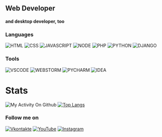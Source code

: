 ## Web Developer

#### and desktop developer, too

### Languages

![HTML](https://img.shields.io/badge/-html-090909?style=for-the-badge&logo=html5&logoColor=E34F26)
![CSS](https://img.shields.io/badge/-css-090909?style=for-the-badge&logo=css3&logoColor=3850AE)
![JAVASCRIPT](https://img.shields.io/badge/-javascript-090909?style=for-the-badge&logo=javascript&logoColor=F7DF1E)
![NODE](https://img.shields.io/badge/-node.js-090909?style=for-the-badge&logo=nodedotjs&logoColor=F7DF1E)
![PHP](https://img.shields.io/badge/-php-090909?style=for-the-badge&logo=php&logoColor=666885)
![PYTHON](https://img.shields.io/badge/-python-090909?style=for-the-badge&logo=python&logoColor=3776AB)
![DJANGO](https://img.shields.io/badge/-django-090909?style=for-the-badge&logo=django&logoColor=F5F5F5)

### Tools

![VSCODE](https://img.shields.io/badge/-VSCODE-090909?style=for-the-badge&logo=visualstudiocode)
![WEBSTORM](https://img.shields.io/badge/-webstorm-090909?style=for-the-badge&logo=webstorm)
![PYCHARM](https://img.shields.io/badge/-pycharm-090909?style=for-the-badge&logo=pycharm)
![IDEA](https://img.shields.io/badge/-intellij-090909?style=for-the-badge&logo=intellijidea)

# Stats

![My Activity On Github](https://github-readme-stats.vercel.app/api?username=nekitExclyusiw&show_icons=true&theme=merko&count_private=true)
[![Top Langs](https://github-readme-stats.vercel.app/api/top-langs/?username=nekitExclyusiw&langs_count=5)](https://github.com/anuraghazra/github-readme-stats)

### Follow me on

[![Vkontakte](https://img.shields.io/badge/-Vk-090909?style=for-the-badge&logo=Vk&logoColor=4F7DB3)](https://vk.com/kabarma)
[![YouTube](https://img.shields.io/badge/-YouTube-090909?style=for-the-badge&logo=youtube&logoColor=FF0000)](https://www.youtube.com/channel/UCtMAGrjxTdYOeMBi5HIUjsA)
[![Instagram](https://img.shields.io/badge/-Instagram-090909?style=for-the-badge&logo=instagram&logoColor=E1306C)](https://www.instagram.com/kabarma_official)

<!-- YOUTUBE:START -->
<!-- YOUTUBE:END -->
